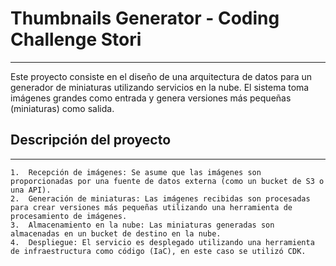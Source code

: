 # Thumbnails Generator - Coding Challenge Stori
***
Este proyecto consiste en el diseño de una arquitectura de datos para un generador de miniaturas utilizando servicios en la nube. El sistema toma imágenes grandes como entrada y genera versiones más pequeñas (miniaturas) como salida.
## Descripción del proyecto
***
	1.	Recepción de imágenes: Se asume que las imágenes son proporcionadas por una fuente de datos externa (como un bucket de S3 o una API).
	2.	Generación de miniaturas: Las imágenes recibidas son procesadas para crear versiones más pequeñas utilizando una herramienta de procesamiento de imágenes.
	3.	Almacenamiento en la nube: Las miniaturas generadas son almacenadas en un bucket de destino en la nube.
	4.	Despliegue: El servicio es desplegado utilizando una herramienta de infraestructura como código (IaC), en este caso se utilizó CDK.